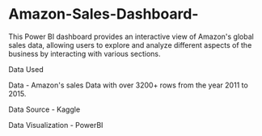# Amazon-Sales-Dashboard-

This Power BI dashboard provides an interactive view of Amazon's global sales data, allowing users to explore and analyze different aspects of the business by interacting with various sections.

Data Used

Data - Amazon's sales Data with over 3200+ rows from the year 2011 to 2015.

Data Source - Kaggle

Data Visualization - PowerBI

